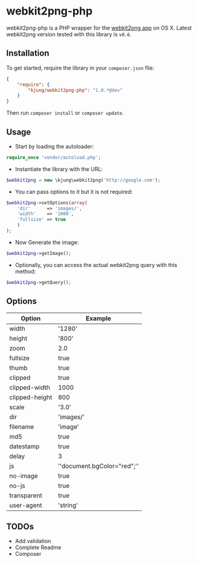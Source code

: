 # webkit2png-php

webkit2png-php is a PHP wrapper for the [webkit2png app](https://github.com/paulhammond/webkit2png/) on OS X. Latest webkit2png version tested with this library is `v0.6`.

## Installation

To get started, require the library in your `composer.json` file:

```JSON
{
	"require": {
		"kjung/webkit2png-php": "1.0.*@dev"
	}
}
```
Then run `composer install` or `composer update`.

## Usage

* Start by loading the autoloader: 

```PHP
require_once 'vendor/autoload.php';
```

* Instantiate the library with the URL:

```PHP
$webkit2png = new \kjung\webkit2png('http://google.com');
```

* You can pass options to it but it is not required:

```PHP
$webkit2png->setOptions(array(
	'dir'      => 'images/',
	'width'    => '1000',
	'fullsize' => true
	)
);
```

* Now Generate the image:

```PHP
$webkit2png->getImage();
```

* Optionally, you can access the actual webkit2png query with this method:

```PHP
$webkit2png->getQuery();
```

## Options

| Option | Example |
| --- | --- |
| width | '1280' | 
| height | '800' |
| zoom | 2.0 |
| fullsize | true |
| thumb | true |
| clipped | true |
| clipped-width | 1000 |
| clipped-height | 800 |
| scale | '3.0' |
| dir | 'images/' |
| filename | 'image' |
| md5 | true |
| datestamp | true |
| delay | 3 |
| js | '\'document.bgColor="red";\'' |
| no-image | true |
| no-js | true |
| transparent | true |
| user-agent | 'string' |
## TODOs

* Add validation
* Complete Readme
* Composer

